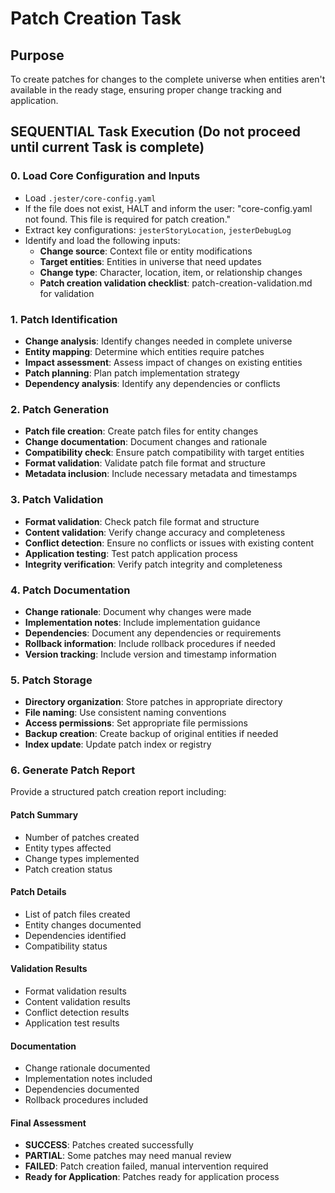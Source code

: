 

# Patch Creation Task

## Purpose

To create patches for changes to the complete universe when entities aren't available in the ready stage, ensuring proper change tracking and application.

## SEQUENTIAL Task Execution (Do not proceed until current Task is complete)

### 0. Load Core Configuration and Inputs

- Load `.jester/core-config.yaml`
- If the file does not exist, HALT and inform the user: "core-config.yaml not found. This file is required for patch creation."
- Extract key configurations: `jesterStoryLocation`, `jesterDebugLog`
- Identify and load the following inputs:
  - **Change source**: Context file or entity modifications
  - **Target entities**: Entities in universe that need updates
  - **Change type**: Character, location, item, or relationship changes
  - **Patch creation validation checklist**: patch-creation-validation.md for validation

### 1. Patch Identification

- **Change analysis**: Identify changes needed in complete universe
- **Entity mapping**: Determine which entities require patches
- **Impact assessment**: Assess impact of changes on existing entities
- **Patch planning**: Plan patch implementation strategy
- **Dependency analysis**: Identify any dependencies or conflicts

### 2. Patch Generation

- **Patch file creation**: Create patch files for entity changes
- **Change documentation**: Document changes and rationale
- **Compatibility check**: Ensure patch compatibility with target entities
- **Format validation**: Validate patch file format and structure
- **Metadata inclusion**: Include necessary metadata and timestamps

### 3. Patch Validation

- **Format validation**: Check patch file format and structure
- **Content validation**: Verify change accuracy and completeness
- **Conflict detection**: Ensure no conflicts or issues with existing content
- **Application testing**: Test patch application process
- **Integrity verification**: Verify patch integrity and completeness

### 4. Patch Documentation

- **Change rationale**: Document why changes were made
- **Implementation notes**: Include implementation guidance
- **Dependencies**: Document any dependencies or requirements
- **Rollback information**: Include rollback procedures if needed
- **Version tracking**: Include version and timestamp information

### 5. Patch Storage

- **Directory organization**: Store patches in appropriate directory
- **File naming**: Use consistent naming conventions
- **Access permissions**: Set appropriate file permissions
- **Backup creation**: Create backup of original entities if needed
- **Index update**: Update patch index or registry

### 6. Generate Patch Report

Provide a structured patch creation report including:

#### Patch Summary
- Number of patches created
- Entity types affected
- Change types implemented
- Patch creation status

#### Patch Details
- List of patch files created
- Entity changes documented
- Dependencies identified
- Compatibility status

#### Validation Results
- Format validation results
- Content validation results
- Conflict detection results
- Application test results

#### Documentation
- Change rationale documented
- Implementation notes included
- Dependencies documented
- Rollback procedures included

#### Final Assessment
- **SUCCESS**: Patches created successfully
- **PARTIAL**: Some patches may need manual review
- **FAILED**: Patch creation failed, manual intervention required
- **Ready for Application**: Patches ready for application process